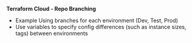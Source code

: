 **Terraform Cloud - Repo Branching**

-   Example Using branches for each environment (Dev, Test, Prod)
-   Use variables to specify config differences (such as instance sizes, tags) between environments
